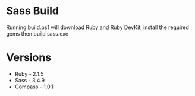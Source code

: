 Sass Build
==========
Running build.ps1 will download Ruby and Ruby DevKit, install the required gems then build sass.exe

Versions
========
* Ruby - 2.1.5
* Sass - 3.4.9
* Compass - 1.0.1